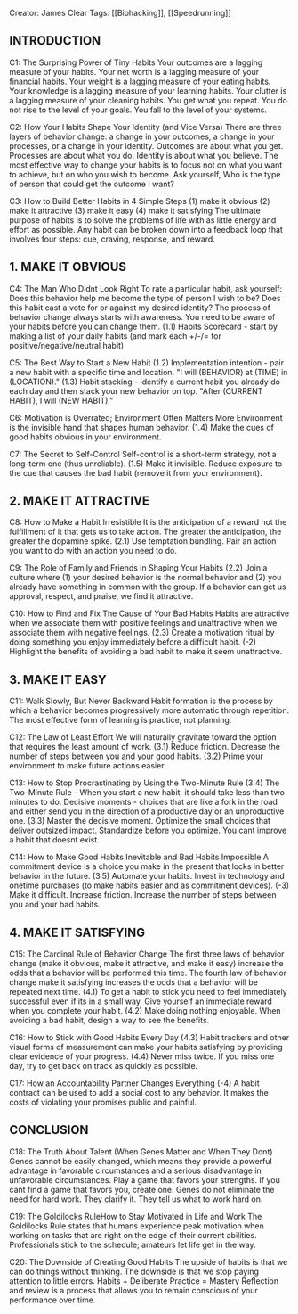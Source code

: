 Creator: James Clear
Tags: [[Biohacking]], [[Speedrunning]]

## INTRODUCTION

C1: The Surprising Power of Tiny Habits
Your outcomes are a lagging measure of your habits. Your net worth is a lagging measure of your financial habits.
Your weight is a lagging measure of your eating habits. Your knowledge is a lagging measure of your learning habits.
Your clutter is a lagging measure of your cleaning habits. You get what you repeat.
You do not rise to the level of your goals. You fall to the level of your systems.

C2: How Your Habits Shape Your Identity (and Vice Versa)
There are three layers of behavior change: a change in your outcomes, a change in your processes, or a change in your identity.
Outcomes are about what you get. Processes are about what you do. Identity is about what you believe.
The most effective way to change your habits is to focus not on what you want to achieve, but on who you wish to become.
Ask yourself, Who is the type of person that could get the outcome I want?

C3: How to Build Better Habits in 4 Simple Steps
(1) make it obvious (2) make it attractive (3) make it easy (4) make it satisfying
The ultimate purpose of habits is to solve the problems of life with as little energy and effort as possible.
Any habit can be broken down into a feedback loop that involves four steps: cue, craving, response, and reward.


## 1. MAKE IT OBVIOUS

C4: The Man Who Didnt Look Right
To rate a particular habit, ask yourself: Does this behavior help me become the type of person I wish to be? Does this habit cast a vote for or against my desired identity?
The process of behavior change always starts with awareness. You need to be aware of your habits before you can change them.
(1.1) Habits Scorecard - start by making a list of your daily habits (and mark each +/-/= for positive/negative/neutral habit)

C5: The Best Way to Start a New Habit
(1.2) Implementation intention - pair a new habit with a specific time and location. "I will (BEHAVIOR) at (TIME) in (LOCATION)."
(1.3) Habit stacking - identify a current habit you already do each day and then stack your new behavior on top. "After (CURRENT HABIT), I will (NEW HABIT)."

C6: Motivation is Overrated; Environment Often Matters More
Environment is the invisible hand that shapes human behavior.
(1.4) Make the cues of good habits obvious in your environment.

C7: The Secret to Self-Control
Self-control is a short-term strategy, not a long-term one (thus unreliable).
(1.5) Make it invisible. Reduce exposure to the cue that causes the bad habit (remove it from your environment).


## 2. MAKE IT ATTRACTIVE

C8: How to Make a Habit Irresistible
It is the anticipation of a reward not the fulfillment of it that gets us to take action. The greater the anticipation, the greater the dopamine spike.
(2.1) Use temptation bundling. Pair an action you want to do with an action you need to do.

C9: The Role of Family and Friends in Shaping Your Habits
(2.2) Join a culture where (1) your desired behavior is the normal behavior and (2) you already have something in common with the group.
If a behavior can get us approval, respect, and praise, we find it attractive.

C10: How to Find and Fix The Cause of Your Bad Habits
Habits are attractive when we associate them with positive feelings and unattractive when we associate them with negative feelings.
(2.3) Create a motivation ritual by doing something you enjoy immediately before a difficult habit.
(-2) Highlight the benefits of avoiding a bad habit to make it seem unattractive.


## 3. MAKE IT EASY

C11: Walk Slowly, But Never Backward
Habit formation is the process by which a behavior becomes progressively more automatic through repetition.
The most effective form of learning is practice, not planning.

C12: The Law of Least Effort
We will naturally gravitate toward the option that requires the least amount of work.
(3.1) Reduce friction. Decrease the number of steps between you and your good habits.
(3.2) Prime your environment to make future actions easier.

C13: How to Stop Procrastinating by Using the Two-Minute Rule
(3.4) The Two-Minute Rule - When you start a new habit, it should take less than two minutes to do.
Decisive moments - choices that are like a fork in the road and either send you in the direction of a productive day or an unproductive one.
(3.3) Master the decisive moment. Optimize the small choices that deliver outsized impact.
Standardize before you optimize. You cant improve a habit that doesnt exist.

C14: How to Make Good Habits Inevitable and Bad Habits Impossible
A commitment device is a choice you make in the present that locks in better behavior in the future.
(3.5) Automate your habits. Invest in technology and onetime purchases (to make habits easier and as commitment devices).
(-3) Make it difficult. Increase friction. Increase the number of steps between you and your bad habits.


## 4. MAKE IT SATISFYING

C15: The Cardinal Rule of Behavior Change
The first three laws of behavior change (make it obvious, make it attractive, and make it easy) increase the odds that a behavior will be performed this time.
The fourth law of behavior change make it satisfying increases the odds that a behavior will be repeated next time.
(4.1) To get a habit to stick you need to feel immediately successful even if its in a small way. Give yourself an immediate reward when you complete your habit.
(4.2) Make doing nothing enjoyable. When avoiding a bad habit, design a way to see the benefits.

C16: How to Stick with Good Habits Every Day
(4.3) Habit trackers and other visual forms of measurement can make your habits satisfying by providing clear evidence of your progress.
(4.4) Never miss twice. If you miss one day, try to get back on track as quickly as possible.

C17: How an Accountability Partner Changes Everything
(-4) A habit contract can be used to add a social cost to any behavior. It makes the costs of violating your promises public and painful.


## CONCLUSION

C18: The Truth About Talent (When Genes Matter and When They Dont)
Genes cannot be easily changed, which means they provide a powerful advantage in favorable circumstances and a serious disadvantage in unfavorable circumstances.
Play a game that favors your strengths. If you cant find a game that favors you, create one.
Genes do not eliminate the need for hard work. They clarify it. They tell us what to work hard on.

C19: The Goldilocks RuleHow to Stay Motivated in Life and Work
The Goldilocks Rule states that humans experience peak motivation when working on tasks that are right on the edge of their current abilities.
Professionals stick to the schedule; amateurs let life get in the way.

C20: The Downside of Creating Good Habits
The upside of habits is that we can do things without thinking. The downside is that we stop paying attention to little errors.
Habits + Deliberate Practice = Mastery
Reflection and review is a process that allows you to remain conscious of your performance over time.
